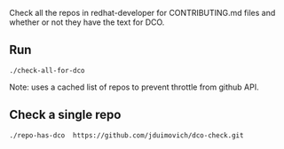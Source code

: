 

Check all the repos in redhat-developer for CONTRIBUTING.md files and whether or not they have the text for DCO.

## Run 
`./check-all-for-dco`

Note: uses a cached list of repos to prevent throttle from github API. 

## Check a single repo 

`./repo-has-dco  https://github.com/jduimovich/dco-check.git`
